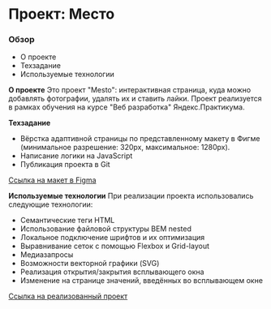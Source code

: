 # Проект: Место

### Обзор

- О проекте
- Техзадание
- Используемые технологии

**О проекте**
Это проект "Mesto": интерактивная страница, куда можно добавлять фотографии, удалять их и ставить лайки. Проект реализуется в рамках обучения на курсе "Веб разработка" Яндекс.Практикума.

**Техзадание**

- Вёрстка адаптивной страницы по представленному макету в Фигме (минимальное разрешение: 320px, максимальное: 1280px).
- Написание логики на JavaScript
- Публикация проекта в Git

[Ссылка на макет в Figma](https://www.figma.com/file/2cn9N9jSkmxD84oJik7xL7/JavaScript.-Sprint-4?node-id=0%3A1)

**Используемые технологии**
При реализации проекта использовались следующие технологии:

- Семантические теги HTML
- Использование файловой структуры BEM nested
- Локальное подключение шрифтов и их оптимизация
- Выравнивание сеток с помощью Flexbox и Grid-layout
- Медиазапросы
- Возможности векторной графики (SVG)
- Реализация открытия/закрытия всплывающего окна
- Изменение на странице значений, введённых во всплывающем окне

[Ссылка на реализованный проект]()
